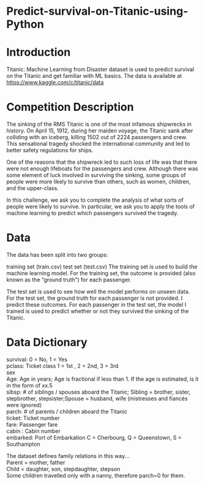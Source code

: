 # Predict-survival-on-Titanic-using-Python

# Introduction
Titanic: Machine Learning from Disaster dataset is used to predict survival on the Titanic and get familiar with ML basics. The data is available at <a href="https://www.kaggle.com/c/titanic/data"> https://www.kaggle.com/c/titanic/data</a>

# Competition Description
The sinking of the RMS Titanic is one of the most infamous shipwrecks in history.  On April 15, 1912, during her maiden voyage, the Titanic sank after colliding with an iceberg, killing 1502 out of 2224 passengers and crew. This sensational tragedy shocked the international community and led to better safety regulations for ships.

One of the reasons that the shipwreck led to such loss of life was that there were not enough lifeboats for the passengers and crew. Although there was some element of luck involved in surviving the sinking, some groups of people were more likely to survive than others, such as women, children, and the upper-class.

In this challenge, we ask you to complete the analysis of what sorts of people were likely to survive. In particular, we ask you to apply the tools of machine learning to predict which passengers survived the tragedy.

# Data
The data has been split into two groups:

training set (train.csv)
test set (test.csv)
The training set is used to build the machine learning model. For the training set, the outcome is provided (also known as the “ground truth”) for each passenger.

The test set is used to see how well the model performs on unseen data. For the test set, the ground truth for each passenger is not provided.
I predict these outcomes. For each passenger in the test set, the model I trained is used to predict whether or not they survived the sinking of the Titanic.

# Data Dictionary

survival:	     0 = No, 1 = Yes <br>
pclass:	  Ticket class	1 = 1st , 2 = 2nd, 3 = 3rd <br>
sex <br>
Age:	Age in years; Age is fractional if less than 1. If the age is estimated, is it in the form of xx.5
<br>
sibsp:	# of siblings / spouses aboard the Titanic; Sibling = brother, sister, stepbrother, stepsister;Spouse = husband, wife (mistresses and fiancés were ignored)
<br>
parch:	# of parents / children aboard the Titanic	<br>
ticket:	Ticket number	<br>
fare: Passenger fare	<br>
cabin	: Cabin number	<br>
embarked:	Port of Embarkation	C = Cherbourg, Q = Queenstown, S = Southampton <br>

The dataset defines family relations in this way...<br>
Parent = mother, father <br>
Child = daughter, son, stepdaughter, stepson<br>
Some children travelled only with a nanny, therefore parch=0 for them.
